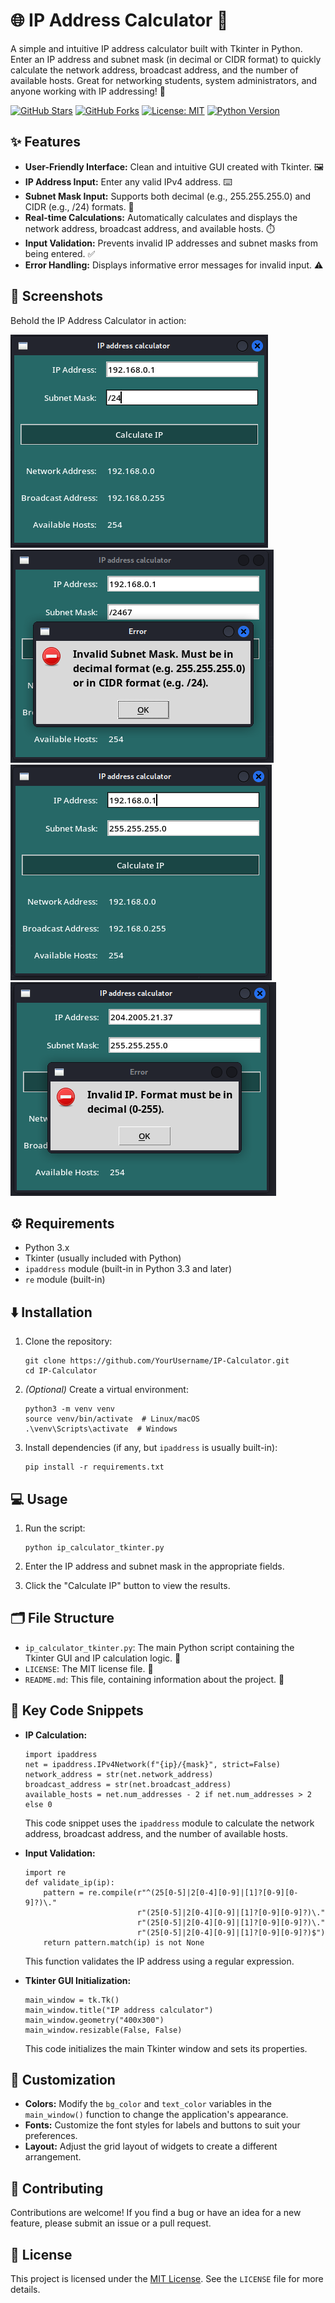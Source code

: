 # 🌐 IP Address Calculator 🧮

A simple and intuitive IP address calculator built with Tkinter in Python. Enter an IP address and subnet mask (in decimal or CIDR format) to quickly calculate the network address, broadcast address, and the number of available hosts. Great for networking students, system administrators, and anyone working with IP addressing! 🚀

[![GitHub Stars](https://img.shields.io/github/stars/szymon-tulodziecki/IP_CALCULATOR_TKINTER?style=social)](https://github.com/szymon-tulodziecki/IP_CALCULATOR_TKINTER)
[![GitHub Forks](https://img.shields.io/github/forks/szymon-tulodziecki/IP_CALCULATOR_TKINTER?style=social)](https://github.com/szymon-tulodziecki/IP_CALCULATOR_TKINTER)
[![License: MIT](https://img.shields.io/badge/License-MIT-yellow.svg)](LICENSE)
[![Python Version](https://img.shields.io/badge/python-3.x-blue.svg)](https://www.python.org/)

## ✨ Features

*   **User-Friendly Interface:** Clean and intuitive GUI created with Tkinter. 🖼️
*   **IP Address Input:** Enter any valid IPv4 address. ⌨️
*   **Subnet Mask Input:** Supports both decimal (e.g., 255.255.255.0) and CIDR (e.g., /24) formats. 🔢
*   **Real-time Calculations:** Automatically calculates and displays the network address, broadcast address, and available hosts. ⏱️
*   **Input Validation:** Prevents invalid IP addresses and subnet masks from being entered. ✅
*   **Error Handling:** Displays informative error messages for invalid input. ⚠️

## 📸 Screenshots

Behold the IP Address Calculator in action:

![Screenshot 1](img/img_1.png) ![Screenshot 2](img/img_2.png)
![Screenshot 3](img/img_3.png) ![Screenshot 4](img/img_4.png)

## ⚙️ Requirements

*   Python 3.x
*   Tkinter (usually included with Python)
*   `ipaddress` module (built-in in Python 3.3 and later)
*   `re` module (built-in)

## ⬇️ Installation

1.  Clone the repository:

    ```
    git clone https://github.com/YourUsername/IP-Calculator.git
    cd IP-Calculator
    ```

2.  *(Optional)* Create a virtual environment:

    ```
    python3 -m venv venv
    source venv/bin/activate  # Linux/macOS
    .\venv\Scripts\activate  # Windows
    ```

3.  Install dependencies (if any, but `ipaddress` is usually built-in):

    ```
    pip install -r requirements.txt
    ```

## 💻 Usage

1.  Run the script:

    ```
    python ip_calculator_tkinter.py
    ```

2.  Enter the IP address and subnet mask in the appropriate fields.

3.  Click the "Calculate IP" button to view the results.

## 🗂️ File Structure

*   `ip_calculator_tkinter.py`: The main Python script containing the Tkinter GUI and IP calculation logic. 🐍
*   `LICENSE`: The MIT license file. 📜
*   `README.md`: This file, containing information about the project. 📝

## 🔑 Key Code Snippets

*   **IP Calculation:**

    ```
    import ipaddress
    net = ipaddress.IPv4Network(f"{ip}/{mask}", strict=False)
    network_address = str(net.network_address)
    broadcast_address = str(net.broadcast_address)
    available_hosts = net.num_addresses - 2 if net.num_addresses > 2 else 0
    ```

    This code snippet uses the `ipaddress` module to calculate the network address, broadcast address, and the number of available hosts.
*   **Input Validation:**

    ```
    import re
    def validate_ip(ip):
        pattern = re.compile(r"^(25[0-5]|2[0-4][0-9]|[1]?[0-9][0-9]?)\."
                             r"(25[0-5]|2[0-4][0-9]|[1]?[0-9][0-9]?)\."
                             r"(25[0-5]|2[0-4][0-9]|[1]?[0-9][0-9]?)\."
                             r"(25[0-5]|2[0-4][0-9]|[1]?[0-9][0-9]?)$")
        return pattern.match(ip) is not None
    ```

    This function validates the IP address using a regular expression.
*   **Tkinter GUI Initialization:**

    ```
    main_window = tk.Tk()
    main_window.title("IP address calculator")
    main_window.geometry("400x300")
    main_window.resizable(False, False)
    ```

    This code initializes the main Tkinter window and sets its properties.

## 🎨 Customization

*   **Colors:** Modify the `bg_color` and `text_color` variables in the `main_window()` function to change the application's appearance.
*   **Fonts:** Customize the font styles for labels and buttons to suit your preferences.
*   **Layout:** Adjust the grid layout of widgets to create a different arrangement.

## 🤝 Contributing

Contributions are welcome! If you find a bug or have an idea for a new feature, please submit an issue or a pull request.

## 📜 License

This project is licensed under the [MIT License](LICENSE). See the `LICENSE` file for more details.
